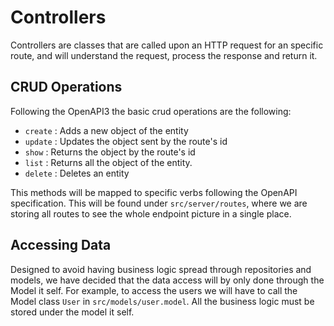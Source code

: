 # Controllers

Controllers are classes that are called upon an HTTP request for an specific route, and will understand the request, process the response and return it.

## CRUD Operations

Following the OpenAPI3 the basic crud operations are the following:

- `create` : Adds a new object of the entity
- `update` : Updates the object sent by the route's id
- `show` : Returns the object by the route's id
- `list` : Returns all the object of the entity.
- `delete` : Deletes an entity

This methods will be mapped to specific verbs following the OpenAPI specification.
This will be found under `src/server/routes`, where we are storing all routes to see the whole endpoint picture in a single place.

## Accessing Data

Designed to avoid having business logic spread through repositories and models, we have decided that the data access will by only done through the Model it self.
For example, to access the users we will have to call the Model class `User` in `src/models/user.model`.
All the business logic must be stored under the model it self.
